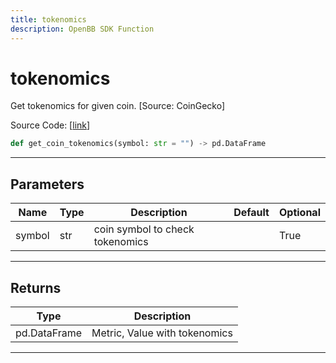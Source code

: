 ```yaml
---
title: tokenomics
description: OpenBB SDK Function
---
```


# tokenomics

Get tokenomics for given coin. [Source: CoinGecko]

Source Code: [[link](https://github.com/OpenBB-finance/OpenBBTerminal/tree/main/openbb_terminal/cryptocurrency/due_diligence/pycoingecko_model.py#L253)]
```python
def get_coin_tokenomics(symbol: str = "") -> pd.DataFrame
```
---
## Parameters
| Name | Type | Description | Default | Optional |
| ---- | ---- | ----------- | ------- | -------- |
| symbol | str | coin symbol to check tokenomics |  | True |

---
## Returns
| Type | Description |
| ---- | ----------- |
| pd.DataFrame | Metric, Value with tokenomics |
---
